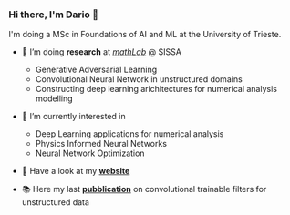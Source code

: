 ### Hi there, I'm Dario 👋

I'm doing a MSc in Foundations of AI and ML at the University of Trieste.  

- 🔭 I’m doing **research** at [*mathLab*](https://mathlab.sissa.it/) @ SISSA
  - Generative Adversarial Learning
  - Convolutional Neural Network in unstructured domains
  - Constructing deep learning arichitectures for numerical analysis modelling 

- 🌱 I’m currently interested in 
  - Deep Learning applications for numerical analysis
  - Physics Informed Neural Networks
  - Neural Network Optimization 
  
- 👀 Have a look at my [**website**](https://dariocoscia.wixsite.com/datascience)
- 📚 Here my last [**pubblication**](https://arxiv.org/abs/2210.13416) on convolutional trainable filters for unstructured data

<!--
**dario-coscia/dario-coscia** is a ✨ _special_ ✨ repository because its `README.md` (this file) appears on your GitHub profile.

Here are some ideas to get you started:

- 🔭 I’m currently working on ...
- 🌱 I’m currently learning ...
- 👯 I’m looking to collaborate on ...
- 🤔 I’m looking for help with ...
- 💬 Ask me about ...
- 📫 How to reach me: ...
- 😄 Pronouns: ...
- ⚡ Fun fact: ...
-->
